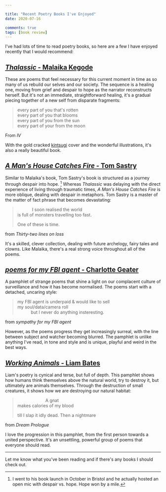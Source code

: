 ```yaml
---

title: "Recent Poetry Books I've Enjoyed"
date: 2020-07-16

comments: true
tags: [book review]
---
```

I've had lots of time to read poetry books, so here are a few I have enjoyed recently that I would recommend:

## [*Thalassic* - Malaika Kegode](https://www.malaikakegode.com/product-page/thalassic)

These are poems that feel necessary for this current moment in time as so many of us rebuild our selves and our society.  The sequence is a healing one, moving from grief and despair to hope as the narrator reconstructs herself. But it's not an immediate, straightforward healing, it's a gradual piecing together of a new self from disparate fragments:

>every part of you that's rotten  
every part of you that blooms  
every part of you from the sun  
every part of your from the moon

From *IV*

With the gold cracked [kintsugi](https://www.theschooloflife.com/thebookoflife/kintsugi/) cover and the wonderful illustrations, it's also a really beautiful book.

## [*A Man's House Catches Fire* - Tom Sastry](https://ninearchespress.com/publications/poetry-collections/a%252520man%27s%252520house%252520catches%252520fire.html)
Similar to Malaika's book, Tom Sastry's book is structured as a journey through despair into hope. [^1] Whereas *Thalassic* was delaying with the direct experience of living through traumatic times, *A Man's House Catches Fire* is more oblique, dealing with despair in metaphors.  Tom Sastry is a master of the matter of fact phrase that becomes devastating:

> &nbsp;&nbsp;&nbsp;&nbsp;&nbsp;&nbsp;&nbsp;&nbsp;&nbsp;&nbsp;&nbsp; I soon realised the world   
is full of monsters travelling too fast.  
>
> One of these is time.

from *Thirty-two lines on loss*  

It's a skilled, clever collection, dealing with future archelogy, fairy tales and clowns. Like Malaika, there's a real strong voice throughout all of the poems.

## [*poems for my FBI agent* - Charlotte Geater](https://badbettypress.com/product/poems-for-my-fbi-agent-charlotte-geater/)

A pamphlet of strange poems that shine a light on our complacent culture of surveillance and how it has become normalised. The poems start with a detached, uncaring style:

> my FBI agent is underpaid & would like to sell   
my soul/data/camera roll  
&nbsp;&nbsp;&nbsp;&nbsp;&nbsp;&nbsp;&nbsp;&nbsp;&nbsp;&nbsp;&nbsp;but I never do anything insteresting.

from *sympathy for my FBI agent*

However, as the poems progress they get increasingly surreal, with the line between subject and watcher becoming blurred. The pamphlet is unlike anything I've read, in tone and style and is unique, playful and weird in the best ways.

## [*Working Animals* - Liam Bates](https://www.brokensleepbooks.com/product-page/liam-bates-working-animals)
Liam's poetry is cynical and terse, but full of depth. This pamphlet shows how humans think themselves above the natural world, try to destroy it, but ultimately are animals themselves. Through the destruction of small creatures, it shows how we are destroying our natural habitat:
> &nbsp;&nbsp;&nbsp;&nbsp;&nbsp;&nbsp;&nbsp;&nbsp;&nbsp;&nbsp;&nbsp;&nbsp;&nbsp;&nbsp;&nbsp;&nbsp;&nbsp;&nbsp;&nbsp;&nbsp;&nbsp;&nbsp; A gnat  
makes calories of my blood  
>
> till I slap it idly dead. Then a nightmare

from *Dream Prologue*  

I love the progression in this pamphlet, from the first person towards a united perspective. It's an unsettling, powerful group of poems that everyone should read.
***
Let me know what you've been reading and if there's any books I should check out.

[^1]: I went to his book launch in October in Bristol and he actually hosted an open mic with despair vs. hope. Hope won by a mile.
